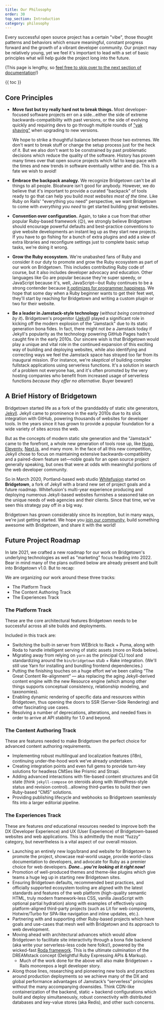 ```yaml
---
title: Our Philosophy
order: 30
top_section: Introduction
category: philosophy
---
```


Every successful open source project has a certain "vibe", those thought patterns and behaviors which ensure meaningful, constant progress forward and the growth of a vibrant developer community. Our project may be relatively young, yet we feel it's important to lead with a set of basic principles what will help guide the project long into the future.

(This page is lengthy, so [feel free to skip over to the next section of documentation](/docs/installation)!)

{{ toc }}

## Core Principles

* **Move fast but try really hard not to break things.** Most developer-focused software projects err on a side…either the side of extreme backwards-compatibility with past versions, or the side of evolving quickly and requiring devs to go through multiple rounds of ["yak shaving"](http://projects.csail.mit.edu/gsb/old-archive/gsb-archive/gsb2000-02-11.html) when upgrading to new versions.

  We hope to strike a thoughtful balance between those two extremes. We don't want to break stuff or change the setup process just for the heck of it. But we also don't want to be constrained by past problematic decisions which reduce the quality of the software. History has proven many times over that open source projects which fail to keep pace with the times and new trends in software eventually wither and die. This is a fate we wish to avoid!

* **Embrace the backpack analogy.** We recognize Bridgetown can't be all things to all people. Bloatware isn't good for anybody. However, we do believe that it's important to provide a curated "backpack" of tools ready to go that can help you build _most websites most of the time_. Like Ruby on Rails' "everything you need" perspective, we want Bridgetown to come with _everything you need_ to get started building great websites.

* **Convention over configuration.** Again, to take a cue from that other popular Ruby-based framework (😉), we strongly believe Bridgetown should encourage powerful defaults and best-practice conventions to give website developments an instant leg up as they start new projects. If you have to go fishing for a bunch of extra plugins and add a slew of extra libraries and reconfigure settings just to complete basic setup tasks, we're doing it wrong.

* **Grow the Ruby ecosystem.** We're unabashed fans of Ruby and consider it our duty to promote and grow the Ruby ecosystem as part of our work on Bridgetown. This includes contributing Ruby code of course, but it also includes developer advocacy and education. Other languages like Go are popular because they're super speedy, or JavaScript because it's, well, JavaScript—but Ruby continues to be a strong contender because [it optimizes for programmer happiness](https://basecamp.com/gettingreal/10.2-optimize-for-happiness). We hope that some day when a Ruby beginner wants to get their feet wet, they'll start by reaching for Bridgetown and writing a custom plugin or two for their website.

* **Be a leader in Jamstack-style technology** (_without being constrained by it_)**.** Bridgetown's progenitor ([Jekyll](https://jekyllrb.com)) played a significant role in kicking off the modern explosion of the "Jamstack" due to its static generation bona fides. In fact, there might not _be_ a Jamstack today if Jekyll's popularity as the technology powering GitHub Pages hadn't caught fire in the early 2010s. Our sincere wish is that Bridgetown would play a unique and vital role in the continued expansion of this exciting way of building and deploying websites, while also identifying and correcting ways we feel the Jamstack space has strayed too far from its inaugural mission. (For instance, we're _skeptical_ of building complex fullstack applications using serverless functions. It's a solution in search of a problem not everyone has, and it's often promoted by the very hosting companies who benefit from increased usage of serverless functions _because they offer no alternative_. Buyer beware!)

## A Brief History of Bridgetown

Bridgetown started life as a fork of the granddaddy of static site generators, [Jekyll](https://jekyllrb.com). Jekyll came to prominence in the early 2010s due to its slick integration with GitHub, powering thousands of websites for developer tools. In the years since it has grown to provide a popular foundation for a wide variety of sites across the web.

But as the concepts of modern static site generation and the "Jamstack" came to the forefront, a whole new generation of tools rose up, like [Hugo](https://gohugo.io), [Eleventy](https://www.11ty.dev), [Next.js](http://nextjs.org), and many more. In the face of all this new competition, Jekyll chose to focus on maintaining extensive backwards-compatibility and a paired-down feature set—noble goals for an open source project generally speaking, but ones that were at odds with meaningful portions of the web developer community.

So in March 2020, Portland-based web studio [Whitefusion](https://www.whitefusion.studio) started on **Bridgetown**, a fork of Jekyll with a brand new set of project goals and a future roadmap. Whitefusion's multi-year experience producing and deploying numerous Jekyll-based websites furnishes a seasoned take on the unique needs of web agencies and their clients. Since that time, we've seen this strategy pay off in a big way.

Bridgetown has grown considerably since its inception, but in many ways, we're just getting started. We hope you [join our community](/community), build something awesome with Bridgetown, and share it with the world!

## Future Project Roadmap

In late 2021, we crafted a new roadmap for our work on Bridgetown's underlying technologies as well as "marketing" focus heading into 2022. Bear in mind many of the plans outlined below are already present and built into Bridgetown v1.0. But to recap:

We are organizing our work around these three tracks:

* The Platform Track
* The Content Authoring Track
* The Experiences Track

### The Platform Track

These are the core architectural features Bridgetown needs to be successful across all site builds and deployments.

Included in this track are:

* Switching the built-in server from WEBrick to Rack + Puma, along with Roda to handle intelligent serving of static assets (more on Roda below).
* Migrating away from relying on `yarn` as the principal CLI tool and standardizing around the `bin/bridgetown` stub + Rake integration. (We'll still use Yarn for installing and bundling frontend dependencies.)
* Putting the finishing touches on a huge effort we’ve been calling “The Great Content Re-alignment” — aka replacing the aging Jekyll-derived content engine with the new Resource engine (which among other things supports conceptual consistency, relationship modeling, and taxonomies).
* Enabling dynamic rendering of specific data and resources within Bridgetown, thus opening the doors to SSR (Server-Side Rendering) and other fascinating use cases.
* Resolving a number of deprecations, alterations, and needed fixes in order to arrive at API stability for 1.0 and beyond.

### The Content Authoring Track

These are features needed to make Bridgetown the perfect choice for advanced content authoring requirements.

* Implementing robust multilingual and localization features (i18n), continuing under-the-hood work we’ve already undertaken.
* Creating integration points and even full gems to provide turn-key solutions for headless CMSes like Prismic and Strapi.
* Adding advanced interactions with file-based content structures and Git state (think `jekyll-compose` on steroids along with WordPress-style status and revision control)…allowing third-parties to build their own Ruby-based “CMS” solutions.
* Providing publishing lifecycle and webhooks so Bridgetown seamlessly fits into a larger editorial pipeline.

### The Experiences Track

These are features _and_ educational resources needed to improve both the DX (Developer Experience) and UX (User Experience) of Bridgetown-based websites and web applications. This is admittedly the most “fuzzy” category, but nevertheless is a vital aspect of our overall mission.

* Launching an entirely new logo/brand and website for Bridgetown to promote the project, showcase real-world usage, provide world-class documentation to developers, and advocate for Ruby as a premier choice for web developers. **_Done…you're looking at it right now!_**
* Promotion of well-produced themes and theme-like plugins which give teams a huge leg up in starting new Bridgetown sites.
* Ensuring Bridgetown defaults, recommended best practices, and officially supported ecosystem tooling are aligned with the latest standards and features of the web platform (high-quality semantic HTML, truly modern framework-less CSS, vanilla JavaScript with optional partial hydration) along with examples of effectively using platform-aligned third-party projects (such as Lit for web components, Hotwire/Turbo for SPA-like navigation and inline updates, etc.).
* Partnering with and supporting other Ruby-based projects which have goals and use-cases that mesh well with Bridgetown and its approach to web development.
* Moving ahead with architectural advances which would allow Bridgetown to facilitate site interactivity through a bona fide backend (aka write your serverless-less code here folks!), powered by the wicked-fast [Roda framework](http://roda.jeremyevans.net). This is the ultimate culmination of the DREAMstack concept (Delightful Ruby Expressing APIs & Markup).
	* Much of the work done for the above will also make Bridgetown + Rails monorepos a legit developer story.
* Along those lines, researching and pioneering new tools and practices around production deployments so we achieve many of the DX and global performance advantages of Jamstack’s “serverless” principles without the many accompanying downsides. Think CDN-like containerization of the backend, static + backend configurations which build and deploy simultaneously, robust connectivity with distributed databases and key-value stores (aka Redis), and other such concerns.

